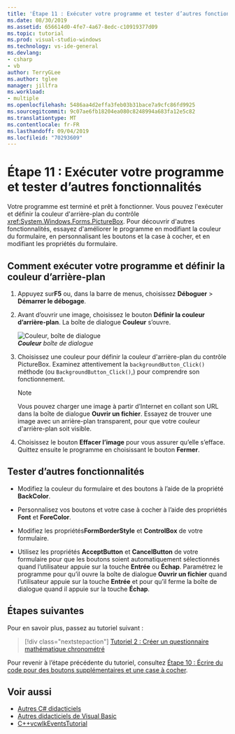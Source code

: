 ```yaml
---
title: 'Étape 11 : Exécuter votre programme et tester d’autres fonctionnalités'
ms.date: 08/30/2019
ms.assetid: 656614d0-4fe7-4a67-8edc-c10919377d09
ms.topic: tutorial
ms.prod: visual-studio-windows
ms.technology: vs-ide-general
ms.devlang:
- csharp
- vb
author: TerryGLee
ms.author: tglee
manager: jillfra
ms.workload:
- multiple
ms.openlocfilehash: 5486aa4d2effa3feb03b31bace7a9cfc86fd9925
ms.sourcegitcommit: 9c07ae6fb18204ea080c8248994a683fa12e5c82
ms.translationtype: MT
ms.contentlocale: fr-FR
ms.lasthandoff: 09/04/2019
ms.locfileid: "70293609"
---
```

# <a name="step-11-run-your-program-and-try-other-features"></a>Étape 11 : Exécuter votre programme et tester d’autres fonctionnalités

Votre programme est terminé et prêt à fonctionner. Vous pouvez l'exécuter et définir la couleur d'arrière-plan du contrôle <xref:System.Windows.Forms.PictureBox>. Pour découvrir d'autres fonctionnalités, essayez d'améliorer le programme en modifiant la couleur du formulaire, en personnalisant les boutons et la case à cocher, et en modifiant les propriétés du formulaire.

## <a name="how-to-run-your-program-and-set-the-background-color"></a>Comment exécuter votre programme et définir la couleur d’arrière-plan

1. Appuyez sur**F5** ou, dans la barre de menus, choisissez **Déboguer** > **Démarrer le débogage**.

1. Avant d’ouvrir une image, choisissez le bouton **Définir la couleur d’arrière-plan**. La boîte de dialogue **Couleur** s’ouvre.

     ![Couleur, boîte de dialogue](../ide/media/express_colordialog.png)<br/>
***Couleur*** *boîte de dialogue*

1. Choisissez une couleur pour définir la couleur d'arrière-plan du contrôle PictureBox. Examinez attentivement la `backgroundButton_Click()` méthode (ou `BackgroundButton_Click()`,) pour comprendre son fonctionnement.

    > [!NOTE]
    > Vous pouvez charger une image à partir d’Internet en collant son URL dans la boîte de dialogue **Ouvrir un fichier**. Essayez de trouver une image avec un arrière-plan transparent, pour que votre couleur d'arrière-plan soit visible.

1. Choisissez le bouton **Effacer l’image** pour vous assurer qu’elle s’efface. Quittez ensuite le programme en choisissant le bouton **Fermer**.

## <a name="try-other-features"></a>Tester d’autres fonctionnalités

* Modifiez la couleur du formulaire et des boutons à l’aide de la propriété **BackColor**.

* Personnalisez vos boutons et votre case à cocher à l’aide des propriétés **Font** et **ForeColor**.

* Modifiez les propriétés**FormBorderStyle** et **ControlBox** de votre formulaire.

* Utilisez les propriétés **AcceptButton** et **CancelButton** de votre formulaire pour que les boutons soient automatiquement sélectionnés quand l’utilisateur appuie sur la touche **Entrée** ou **Échap**. Paramétrez le programme pour qu’il ouvre la boîte de dialogue **Ouvrir un fichier** quand l’utilisateur appuie sur la touche **Entrée** et pour qu’il ferme la boîte de dialogue quand il appuie sur la touche **Échap**.

## <a name="next-steps"></a>Étapes suivantes

Pour en savoir plus, passez au tutoriel suivant :

> [!div class="nextstepaction"]
> [Tutoriel 2 : Créer un questionnaire mathématique chronométré](../ide/tutorial-2-create-a-timed-math-quiz.md)

Pour revenir à l’étape précédente du tutoriel, consultez [Étape 10 : Écrire du code pour des boutons supplémentaires et une case à cocher](../ide/step-10-write-code-for-additional-buttons-and-a-check-box.md).

## <a name="see-also"></a>Voir aussi

* [Autres C# didacticiels](/visualstudio/get-started/csharp/)
* [Autres didacticiels de Visual Basic](/visualstudio/get-started/visual-basic/)
* [C++vcwlkEventsTutorial](../ide/getting-started-with-cpp-in-visual-studio.md)
